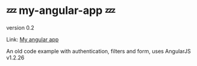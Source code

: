 :zzz: my-angular-app :zzz:
==============
version 0.2

Link: [My angular app](https://shvabuk.github.io/my-angular-app)

An old code example with authentication, filters and form, uses AngularJS v1.2.26
